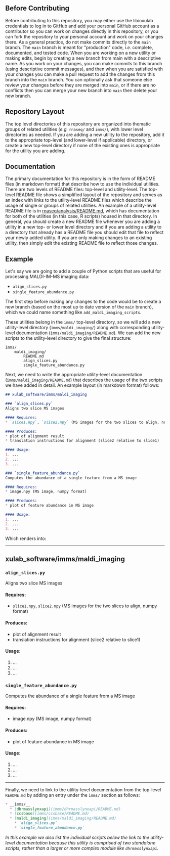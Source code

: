 ## Before Contributing
Before contributing to this repository, you may either use the libinxulab credentials to log in to GitHub and add your
personal GitHub account as a contributor so you can work on changes directly in this repository, or you can fork the 
repository to your personal account and work on your changes there. As a general practice, do not make commits directly
to the `main` branch. The `main` branch is meant for "production" code, _i.e._ complete, documented, and tested code. 
When you are working on a new utility or making edits, begin by creating a new branch from main
with a descriptive name. As you work on your changes, you can make commits to this branch (using descriptive commit 
messages), and then when you are satisfied with your changes you can make a pull request to add the changes from this 
branch into the `main` branch. You can optionally ask that someone else review your changes before they are merged into 
`main`, or if there are no conflicts then you can merge your new branch into `main` then delete your new branch. 

## Repository Layout
The top level directories of this repository are organized into thematic groups of related utilities (_e.g._ `rnaseq/` 
and `imms/`), with lower level directories as needed.  If you are adding a new utility to the repository, add it to the 
appropriate top-level (and lower-level if applicable) directory, or create a new top-level directory if none of the 
existing ones is appropriate for the utility you are adding.

## Documentation
The primary documentation for this repository is in the form of README files (in markdown format) that describe how to
use the individual utilities. There are two levels of README files: top-level and utility-level. The top-level README 
file shows a simplified layout of the repository and serves as an index with links to the utility-level README files 
which describe the usage of single or groups of related utilities. An example of a utility-level README file is in
[rnaseq/analysis/README.md](rnaseq/analysis/README.md), which has documentation for both of the utilities (in this case,
R scripts) housed in that directory. In general, you should create a new README file whenever you are adding a
utility in a new top- or lower level directory and if you are adding a utility to a directory that already has a README
file you should edit that file to reflect your newly added utility. If you are only making changes to an existing 
utility, then simply edit the existing README file to reflect those changes. 

## Example 
Let's say we are going to add a couple of Python scripts that are useful for processing MALDI-IM-MS imaging data:
* `align_slices.py`
* `single_feature_abundance.py`

The first step before making any changes to the code would be to create a new branch (based on the most up to date 
version of the `main` branch), which we could name something like `add_maldi_imaging_scripts`.

These utilities belong in the `imms/` top-level directory, so we will add a new utility-level directory
(`imms/maldi_imaging/`) along with corresponding utility-level documentation (`imms/maldi_imaging/README.md`).
We can add the new scripts to the utility-level directory to give the final structure:
```
imms/
    maldi_imaging/
        README.md
        align_slices.py
        single_feature_abundance.py
``` 
Next, we need to write the appropriate utility-level documentation (`imms/maldi_imaging/README.md`) that describes the 
usage of the two scripts we have added in detail. An example layout (in markdown format) follows:
```markdown
## xulab_software/imms/maldi_imaging

### `align_slices.py`
Aligns two slice MS images

#### Requires:
* `slice1.npy`, `slice2.npy` (MS images for the two slices to align, numpy format)

#### Produces:
* plot of alignment result
* translation instructions for alignment (slice2 relative to slice1)

#### Usage:
1. ...
2. ...
3. ...

### `single_feature_abundance.py`
Computes the abundance of a single feature from a MS image

#### Requires:
* image.npy (MS image, numpy format)

#### Produces:
* plot of feature abundance in MS image

#### Usage:
1. ...
2. ...
3. ...
```

Which renders into:
<hr>

## xulab_software/imms/maldi_imaging

### `align_slices.py`
Aligns two slice MS images

#### Requires:
* `slice1.npy`, `slice2.npy` (MS images for the two slices to align, numpy format)

#### Produces:
* plot of alignment result
* translation instructions for alignment (slice2 relative to slice1)

#### Usage:
1. ...
2. ...
3. ...

### `single_feature_abundance.py`
Computes the abundance of a single feature from a MS image

#### Requires:
* image.npy (MS image, numpy format)

#### Produces:
* plot of feature abundance in MS image

#### Usage:
1. ...
2. ...
3. ...
<hr>


Finally, we need to link to the utility-level documentation from the top-level `README.md` by adding an entry under the
`imms/` section as follows:
```markdown
* __imms/__
  * [dhrmasslynxapi](imms/dhrmasslynxapi/README.md)
  * [ccsbase](imms/ccsbase/README.md)
  * [maldi_imaging](imms/maldi_imaging/README.md)
    * `align_slices.py`
    * `single_feature_abundance.py`
```
*In this example we also list the individual scripts below the link to the utility-level documentation because this 
utility is comprised of two standalone scripts, rather than a larger or more complex module like `dhrmasslynxapi`.*

 